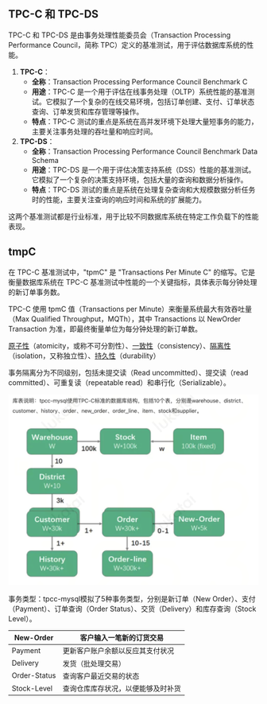 ## TPC-C 和 TPC-DS 

TPC-C 和 TPC-DS 是由事务处理性能委员会（Transaction Processing Performance Council，简称 TPC）定义的基准测试，用于评估数据库系统的性能。

1. **TPC-C**：
   - **全称**：Transaction Processing Performance Council Benchmark C
   - **用途**：TPC-C 是一个用于评估在线事务处理（OLTP）系统性能的基准测试。它模拟了一个复杂的在线交易环境，包括订单创建、支付、订单状态查询、订单发货和库存管理等操作。
   - **特点**：TPC-C 测试的重点是系统在高并发环境下处理大量短事务的能力，主要关注事务处理的吞吐量和响应时间。
2. **TPC-DS**：
   - **全称**：Transaction Processing Performance Council Benchmark Data Schema
   - **用途**：TPC-DS 是一个用于评估决策支持系统（DSS）性能的基准测试。它模拟了一个复杂的决策支持环境，包括大量的查询和数据分析操作。
   - **特点**：TPC-DS 测试的重点是系统在处理复杂查询和大规模数据分析任务时的性能，主要关注查询的响应时间和系统的扩展能力。

这两个基准测试都是行业标准，用于比较不同数据库系统在特定工作负载下的性能表现。



## tmpC

在 TPC-C 基准测试中，"tpmC" 是 "Transactions Per Minute C" 的缩写。它是衡量数据库系统在 TPC-C 基准测试中性能的一个关键指标，具体表示每分钟处理的新订单事务数。



TPC-C 使用 tpmC 值（Transactions per Minute）来衡量系统最大有效吞吐量（Max Qualified Throughput，MQTh），其中 Transactions 以 NewOrder Transaction 为准，即最终衡量单位为每分钟处理的新订单数。







[原子性](https://zh.wikipedia.org/w/index.php?title=原子性&action=edit&redlink=1)（atomicity，或称不可分割性）、[一致性](https://zh.wikipedia.org/wiki/一致性_(数据库))（consistency）、[隔离性](https://zh.wikipedia.org/wiki/隔離性)（isolation，又称独立性）、[持久性](https://zh.wikipedia.org/wiki/持久性)（durability）



事务隔离分为不同级别，包括未提交读（Read uncommitted）、提交读（read committed）、可重复读（repeatable read）和串行化（Serializable）。



![image-20240628170325073](TPC-C.assets/image-20240628170325073.png)

事务类型：tpcc-mysql模拟了5种事务类型，分别是新订单（New Order）、支付（Payment）、订单查询（Order Status）、交货（Delivery）和库存查询（Stock Level）。

| New-Order    | 客户输入一笔新的订货交易           |
| ------------ | ---------------------------------- |
| Payment      | 更新客户账户余额以反应其支付状况   |
| Delivery     | 发货（批处理交易）                 |
| Order-Status | 查询客户最近交易的状态             |
| Stock-Level  | 查询仓库库存状况，以便能够及时补货 |